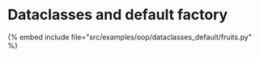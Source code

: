 # Dataclasses and default factory



{% embed include file="src/examples/oop/dataclasses_default/fruits.py" %}
